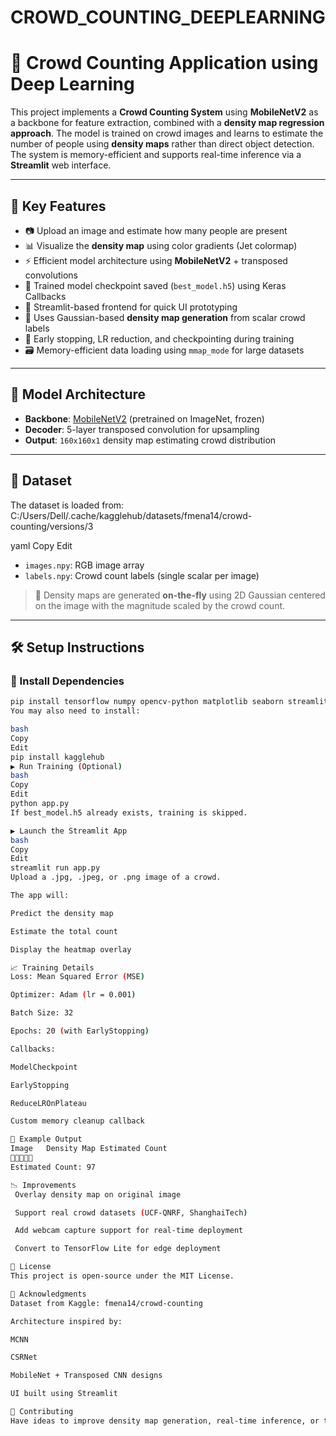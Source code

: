 # CROWD_COUNTING_DEEPLEARNING
# 👥 Crowd Counting Application using Deep Learning

This project implements a **Crowd Counting System** using **MobileNetV2** as a backbone for feature extraction, combined with a **density map regression approach**. The model is trained on crowd images and learns to estimate the number of people using **density maps** rather than direct object detection. The system is memory-efficient and supports real-time inference via a **Streamlit** web interface.

---

## 📌 Key Features

- 📷 Upload an image and estimate how many people are present
- 📊 Visualize the **density map** using color gradients (Jet colormap)
- ⚡ Efficient model architecture using **MobileNetV2** + transposed convolutions
- 💾 Trained model checkpoint saved (`best_model.h5`) using Keras Callbacks
- 🚀 Streamlit-based frontend for quick UI prototyping
- 🧠 Uses Gaussian-based **density map generation** from scalar crowd labels
- 🔁 Early stopping, LR reduction, and checkpointing during training
- 🗃️ Memory-efficient data loading using `mmap_mode` for large datasets

---

## 🧠 Model Architecture

- **Backbone**: [MobileNetV2](https://arxiv.org/abs/1801.04381) (pretrained on ImageNet, frozen)
- **Decoder**: 5-layer transposed convolution for upsampling
- **Output**: `160x160x1` density map estimating crowd distribution

---

## 📁 Dataset

The dataset is loaded from:
C:/Users/Dell/.cache/kagglehub/datasets/fmena14/crowd-counting/versions/3

yaml
Copy
Edit

- `images.npy`: RGB image array
- `labels.npy`: Crowd count labels (single scalar per image)

> 📌 Density maps are generated **on-the-fly** using 2D Gaussian centered on the image with the magnitude scaled by the crowd count.

---

## 🛠️ Setup Instructions

### 🔗 Install Dependencies

```bash
pip install tensorflow numpy opencv-python matplotlib seaborn streamlit tqdm
You may also need to install:

bash
Copy
Edit
pip install kagglehub
▶️ Run Training (Optional)
bash
Copy
Edit
python app.py
If best_model.h5 already exists, training is skipped.

▶️ Launch the Streamlit App
bash
Copy
Edit
streamlit run app.py
Upload a .jpg, .jpeg, or .png image of a crowd.

The app will:

Predict the density map

Estimate the total count

Display the heatmap overlay

📈 Training Details
Loss: Mean Squared Error (MSE)

Optimizer: Adam (lr = 0.001)

Batch Size: 32

Epochs: 20 (with EarlyStopping)

Callbacks:

ModelCheckpoint

EarlyStopping

ReduceLROnPlateau

Custom memory cleanup callback

🧪 Example Output
Image	Density Map	Estimated Count
🧍🧍🧍🧍🧍	
Estimated Count: 97

📉 Improvements
 Overlay density map on original image

 Support real crowd datasets (UCF-QNRF, ShanghaiTech)

 Add webcam capture support for real-time deployment

 Convert to TensorFlow Lite for edge deployment

🧾 License
This project is open-source under the MIT License.

🙌 Acknowledgments
Dataset from Kaggle: fmena14/crowd-counting

Architecture inspired by:

MCNN

CSRNet

MobileNet + Transposed CNN designs

UI built using Streamlit

🤝 Contributing
Have ideas to improve density map generation, real-time inference, or the model architecture? Contributions are welcome — just open a pull request!
